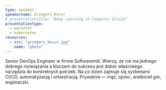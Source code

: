 ```yaml
---
type: speaker
speakername: Grzegorz Kocur
# presentationtitle: "Deep Learning in Computer Vision"
presentationtype: 
  - warsztat
  - kubernetes
resources:
  - src: "grzegorz_kocur.jpg"
    name: "photo"
---
```


Senior DevOps Engineer w firmie Softwaremill. Wierzy, że nie ma jednego dobrego rozwiązania a kluczem do sukcesu jest dobór właściwego narzędzia do konkretnych potrzeb. Na co dzień zajmuje się systemami CI/CD, automatyzacją i orkiestracją. Prywatnie — mąż, ojciec, wielbiciel gór, wspinaczki.